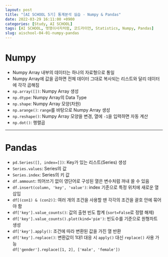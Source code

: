 ```yaml
---
layout: post
title: "[AI SCHOOL 5기] 통계분석 실습 - Numpy & Pandas"
date: 2022-03-29 16:11:00 +0900
categories: [Study, AI SCHOOL]
tags: [AI SCHOOL, 멋쟁이사자처럼, 코드라이언, Statistics, Numpy, Pandas]
slug: aischool-04-01-numpy-pandas
---
```


# Numpy
- Numpy Array 내부의 데이터는 하나의 자료형으로 통일
- Numpy Array에 값을 곱하면 전체 데이터 그대로 복사되는 리스트와 달리 데이터에 각각 곱해짐
- `np.array([])`: Numpy Array 생성
- `np.dtype`: Numpy Array의 Data Type
- `np.shape`: Numpy Array 모양(차원)
- `np.arange()`: `range`를 바탕으로 Numpy Array 생성
- `np.reshape()`: Numpy Array 모양을 변경, 열에 `-1`을 입력하면 자동 계산
- `np.dot()`: 행렬곱

---

# Pandas
- `pd.Series([], index=[])`: Key가 있는 리스트(Series) 생성
- `Series.values`: Series의 값
- `Series.index`: Series의 키 값
- `df.ammount`: 띄어쓰기 없이 영단어로 구성된 열은 변수처럼 꺼내 쓸 수 있음
- `df.insert(column, 'key', 'value')`: index 기준으로 특정 위치에 새로운 열 삽입
- `df[(con1) & (con2)]`: 여러 개의 조건을 사용할 땐 각각의 조건을 괄호 안에 묶어야 함
- `df['key'].value_counts()`: 값의 출현 빈도 합계 (`sort=False`로 정렬 해제)
- `df['key'].value_counts().plot(kind='pie')`: 빈도수를 기준으로 원형차트 생성
- `df['key'].apply()`: 조건에 따라 변환된 값을 가진 열 반환
- `df['key'].replace()`: 변환값이 1대1 대응 시 `apply()` 대신 `replace()` 사용 가능   
  `df['gender'].replace([1, 2], ['male', 'female'])`
